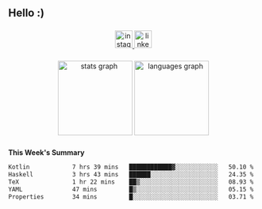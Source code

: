<h2 align="left">Hello :)</h2>

###

<div align="center">
  <a href="https://www.instagram.com/sebi.klaus/" target="_blank">
    <img src="https://img.shields.io/static/v1?message=Instagram&logo=instagram&label=&color=E4405F&logoColor=white&labelColor=&style=for-the-badge" height="35" alt="instagram logo"  />
  </a>
  <a href="https://www.linkedin.com/in/sebastian-klaus-3aa64720b/" target="_blank">
    <img src="https://img.shields.io/static/v1?message=LinkedIn&logo=linkedin&label=&color=0077B5&logoColor=white&labelColor=&style=for-the-badge" height="35" alt="linkedin logo"  />
  </a>
</div>

###

<div align="center">
  <img src="https://github-readme-stats.vercel.app/api?username=IYourSunshineI&hide_title=false&hide_rank=false&show_icons=true&include_all_commits=true&count_private=true&disable_animations=false&theme=dracula&locale=en&hide_border=false&order=1" height="150" alt="stats graph"  />
  <img src="https://github-readme-stats.vercel.app/api/top-langs?username=IYourSunshineI&locale=en&hide_title=false&layout=compact&card_width=320&langs_count=5&theme=dracula&hide_border=false&order=2" height="150" alt="languages graph"  />
</div>

###

**This Week's Summary**
<!--START_SECTION:waka-->

```txt
Kotlin            7 hrs 39 mins   ████████████▓░░░░░░░░░░░░   50.10 %
Haskell           3 hrs 43 mins   ██████░░░░░░░░░░░░░░░░░░░   24.35 %
TeX               1 hr 22 mins    ██▒░░░░░░░░░░░░░░░░░░░░░░   08.93 %
YAML              47 mins         █▒░░░░░░░░░░░░░░░░░░░░░░░   05.15 %
Properties        34 mins         █░░░░░░░░░░░░░░░░░░░░░░░░   03.71 %
```

<!--END_SECTION:waka-->
